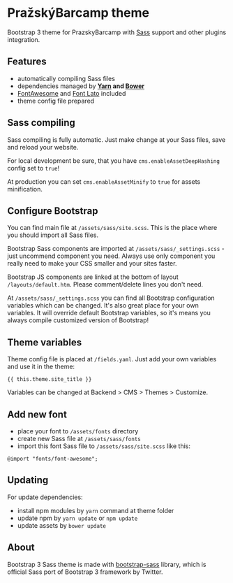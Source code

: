 PražskýBarcamp theme
====================

Bootstrap 3 theme for PrazskyBarcamp with [Sass](http://sass-lang.com/) support and other plugins integration.

## Features

- automatically compiling Sass files
- dependencies managed by **[Yarn](https://yarnpkg.com/) and [Bower](https://bower.io/)**
- [FontAwesome](http://fontawesome.io/) and [Font Lato](http://www.latofonts.com/lato-free-fonts/) included
- theme config file prepared

## Sass compiling

Sass compiling is fully automatic. Just make change at your Sass files, save and reload your website.

For local development be sure, that you have `cms.enableAssetDeepHashing` config set to `true`!

At production you can set `cms.enableAssetMinify` to `true` for assets minification.

## Configure Bootstrap

You can find main file at `/assets/sass/site.scss`. This is the place where you should import all Sass files.

Bootstrap Sass components are imported at `/assets/sass/_settings.scss` - just uncommend component you need. Always use only component you really need to make your CSS smaller and your sites faster.

Bootstrap JS components are linked at the bottom of layout `/layouts/default.htm`. Please comment/delete lines you don't need.

At `/assets/sass/_settings.scss` you can find all Bootstrap configuration variables which can be changed. It's also great place for your own variables. It will override default Bootstrap variables, so it's means you always compile customized version of Bootstrap!

## Theme variables

Theme config file is placed at `/fields.yaml`. Just add your own variables and use it in the theme:

```
{{ this.theme.site_title }}
```

Variables can be changed at Backend > CMS > Themes > Customize.

## Add new font

- place your font to `/assets/fonts` directory
- create new Sass file at `/assets/sass/fonts`
- import this font Sass file to `/assets/sass/site.scss` like this:

```
@import "fonts/font-awesome";
```

## Updating

For update dependencies:

- install npm modules by `yarn` command at theme folder
- update npm by `yarn update` or `npm update`
- update assets by `bower update`

## About

Bootstrap 3 Sass theme is made with [bootstrap-sass](https://github.com/twbs/bootstrap-sass) library, which is official Sass port of Bootstrap 3 framework by Twitter.
